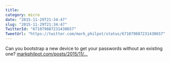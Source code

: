 ```yaml
---
title: 
category: micro
date: "2015-11-29T21:34:47"
slug: "2015-11-29T21:34:47"
TwitterId: "671079887231430657"
TweetUrl: "https://twitter.com/mark_philpot/status/671079887231430657"
---
```


Can you bootstrap a new device to get your passwords without an existing one?
[markphilpot.com/posts/2015/11/…](http://markphilpot.com/posts/2015/11/29/disaster_recovery/)
